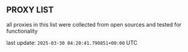 ## PROXY LIST

all proxies in this list were collected from open sources and tested for functionality

last update: `2025-03-30 04:20:41.790851+00:00` UTC